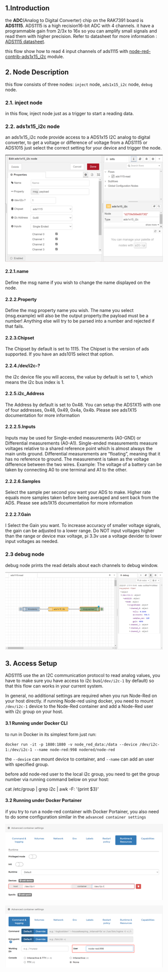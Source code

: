 ## 1.Introduction

the **ADC**(Analog to Digital Converter)  chip on the RAK7391 board is **ADS1115**. ADS1115 is  a high recision16-bit ADC with 4 channels.  it have a programmable gain from 2/3x to 16x so you can amplify small signals and read them with higher precision. Refer to datasheet for more information : [ADS1115 datasheet](https://cdn-shop.adafruit.com/datasheets/ads1115.pdf).

this flow show how to read 4 input channels of ads1115 with [node-red-contrib-ads1x15_i2c](https://flows.nodered.org/node/node-red-contrib-ads1x15_i2c) module.



## 2. Node Description

this flow consists of three nodes: `inject` node,  `ads1x15_i2c` node, `debug` node.

### 2.1. inject node

in this flow, inject node just as a trigger to start a reading data.

### 2.2. ads1x15_i2c node

an ads1x15_i2c node provide access to a ADS1x15 I2C analog to digital converter, to get a voltage or difference of voltage from a ADS1115 or ADS1015  just select the correct setting for your device and trigger the node.

![ads1x15_i2c](assets/ads1x15_i2c.png)



#### 2.2.1.name

Define the msg name if you wish to change the name displayed on the node.

#### 2.2.2.Property

Define the msg property name you wish. The name you select (msg.example) will also be the output property.the payload must be a number! Anything else will try to be parsed into a number and rejected if that fails.

#### 2.2.3.Chipset

The Chipset by default is set to 1115. The Chipset is the version of ads supported. If you have an ads1015 select that option.

#### 2.2.4./dev/i2c-?

the i2c device file you will access, the value by default is set to 1, which means the i2c bus index is 1.

#### 2.2.5.i2c_Address

The Address by default is set to 0x48. You can setup the ADS1X15 with one of four addresses, 0x48, 0x49, 0x4a, 0x4b. Please see ads1X15 documentation for more information

#### 2.2.2.5.Inputs

Inputs may be used for Single-ended measurements (A0-GND) or Differential measurements (A0-A1). Single-ended measurements measure voltages relative to a shared reference point which is almost always the main units ground. Differential measurements are “floating”, meaning that it has no reference to ground. The measurement is taken as the voltage difference between the two wires. Example: The voltage of a battery can be taken by connecting A0 to one terminal and A1 to the other.

#### 2.2.2.6.Samples

Select the sample per second you want your ADS to make. Higher rate equals more samples taken before being averaged and sent back from the ADS. Please see ads1X15 documentation for more information

#### 2.2.2.7.Gain

I Select the Gain you want. To increase accuracy of smaller voltage signals, the gain can be adjusted to a lower range. Do NOT input voltages higher than the range or device max voltage, pi 3.3v use a voltage devider to lower input voltages as needed.



### 2.3 debug node

debug node prints the read details about each channels to debug window.

![ads1115-read](assets/ads1115-read.png)



## 3. Access Setup

ADS1115 use the an I2C communication protocol to read analog values, you have to make sure you have access to i2c bus(`/dev/i2c-1` by default) so that this flow can works in your current system. 

In general, no additional settings are required when you run Node-Red on your host directly. if running Node-red using docker, you need to mount `/dev/i2c-1` device to the Node-Red container and add a Node-Red user with i2c group on your host.

#### 3.1 Running under Docker CLI

to run in Docker in its simplest form just run:

`docker run -it -p 1880:1880 -v node_red_data:/data --device /dev/i2c-1:/dev/i2c-1 --name node-red:998 nodered/node-red`

the `--device` can mount device to container, and `--name` can add an user with specified group.

before add node-red user to the local i2c group, you need to get the group number via running command below on your host:

cat /etc/group | grep i2c | awk -F: '{print $3}'

#### 3.2 Running under Docker Portainer

if you try to run a node-red container with Docker Portainer, you also need to do some configuration similar in the `advanced container settings`

![dev](assets/dev_mount.png)

![user_setting](assets/user_setting.png)
